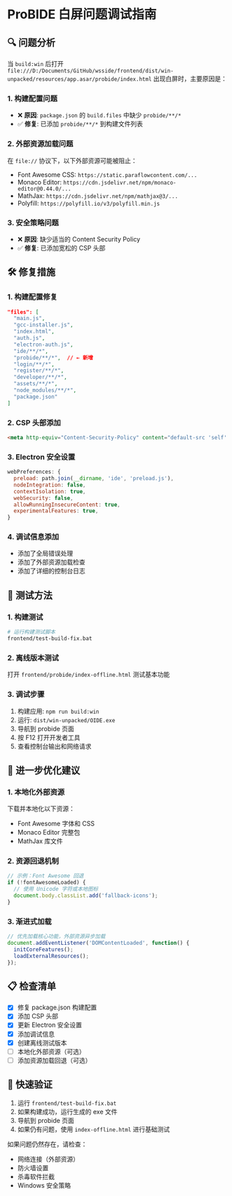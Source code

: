 # ProBIDE 白屏问题调试指南

## 🔍 问题分析

当 `build:win` 后打开 `file:///D:/Documents/GitHub/wsside/frontend/dist/win-unpacked/resources/app.asar/probide/index.html` 出现白屏时，主要原因是：

### 1. 构建配置问题
- ❌ **原因**: `package.json` 的 `build.files` 中缺少 `probide/**/*`
- ✅ **修复**: 已添加 `probide/**/*` 到构建文件列表

### 2. 外部资源加载问题
在 `file://` 协议下，以下外部资源可能被阻止：
- Font Awesome CSS: `https://static.paraflowcontent.com/...`
- Monaco Editor: `https://cdn.jsdelivr.net/npm/monaco-editor@0.44.0/...`
- MathJax: `https://cdn.jsdelivr.net/npm/mathjax@3/...`
- Polyfill: `https://polyfill.io/v3/polyfill.min.js`

### 3. 安全策略问题
- ❌ **原因**: 缺少适当的 Content Security Policy
- ✅ **修复**: 已添加宽松的 CSP 头部

## 🛠️ 修复措施

### 1. 构建配置修复
```json
"files": [
  "main.js",
  "gcc-installer.js",
  "index.html",
  "auth.js",
  "electron-auth.js",
  "ide/**/*",
  "probide/**/*",  // ← 新增
  "login/**/*",
  "register/**/*",
  "developer/**/*",
  "assets/**/*",
  "node_modules/**/*",
  "package.json"
]
```

### 2. CSP 头部添加
```html
<meta http-equiv="Content-Security-Policy" content="default-src 'self' 'unsafe-inline' 'unsafe-eval' data: blob: https: http:; script-src 'self' 'unsafe-inline' 'unsafe-eval' https: http:; style-src 'self' 'unsafe-inline' https: http:; img-src 'self' data: https: http:; font-src 'self' data: https: http:; connect-src 'self' https: http: ws: wss:;">
```

### 3. Electron 安全设置
```javascript
webPreferences: {
  preload: path.join(__dirname, 'ide', 'preload.js'),
  nodeIntegration: false,
  contextIsolation: true,
  webSecurity: false,
  allowRunningInsecureContent: true,
  experimentalFeatures: true,
}
```

### 4. 调试信息添加
- 添加了全局错误处理
- 添加了外部资源加载检查
- 添加了详细的控制台日志

## 🧪 测试方法

### 1. 构建测试
```bash
# 运行构建测试脚本
frontend/test-build-fix.bat
```

### 2. 离线版本测试
打开 `frontend/probide/index-offline.html` 测试基本功能

### 3. 调试步骤
1. 构建应用: `npm run build:win`
2. 运行: `dist/win-unpacked/OIDE.exe`
3. 导航到 probide 页面
4. 按 F12 打开开发者工具
5. 查看控制台输出和网络请求

## 🔧 进一步优化建议

### 1. 本地化外部资源
下载并本地化以下资源：
- Font Awesome 字体和 CSS
- Monaco Editor 完整包
- MathJax 库文件

### 2. 资源回退机制
```javascript
// 示例：Font Awesome 回退
if (!fontAwesomeLoaded) {
  // 使用 Unicode 字符或本地图标
  document.body.classList.add('fallback-icons');
}
```

### 3. 渐进式加载
```javascript
// 优先加载核心功能，外部资源异步加载
document.addEventListener('DOMContentLoaded', function() {
  initCoreFeatures();
  loadExternalResources();
});
```

## 📋 检查清单

- [x] 修复 package.json 构建配置
- [x] 添加 CSP 头部
- [x] 更新 Electron 安全设置
- [x] 添加调试信息
- [x] 创建离线测试版本
- [ ] 本地化外部资源（可选）
- [ ] 添加资源加载回退（可选）

## 🚀 快速验证

1. 运行 `frontend/test-build-fix.bat`
2. 如果构建成功，运行生成的 exe 文件
3. 导航到 probide 页面
4. 如果仍有问题，使用 `index-offline.html` 进行基础测试

如果问题仍然存在，请检查：
- 网络连接（外部资源）
- 防火墙设置
- 杀毒软件拦截
- Windows 安全策略